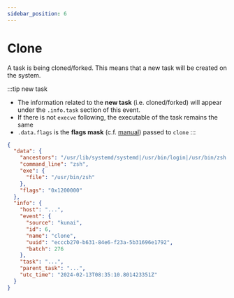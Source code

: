```yaml
---
sidebar_position: 6
---
```


# Clone

A task is being cloned/forked. This means that a new task will be created
on the system.

:::tip new task
* The information related to the **new task** (i.e. cloned/forked) will appear under the `.info.task` 
section of this event.
* If there is not `execve` following, the executable of the task remains the same
* `.data.flags` is the **flags mask** (c.f. [manual](https://www.man7.org/linux/man-pages/man2/clone.2.html)) passed to `clone`
:::

```json
{
  "data": {
    "ancestors": "/usr/lib/systemd/systemd|/usr/bin/login|/usr/bin/zsh|/usr/bin/bash|/usr/bin/xinit|/usr/bin/i3|/usr/bin/bash|/usr/bin/urxvt",
    "command_line": "zsh",
    "exe": {
      "file": "/usr/bin/zsh"
    },
    "flags": "0x1200000"
  },
  "info": {
    "host": "...",
    "event": {
      "source": "kunai",
      "id": 6,
      "name": "clone",
      "uuid": "ecccb270-b631-84e6-f23a-5b31696e1792",
      "batch": 276
    },
    "task": "...",
    "parent_task": "...",
    "utc_time": "2024-02-13T08:35:10.801423351Z"
  }
}
```